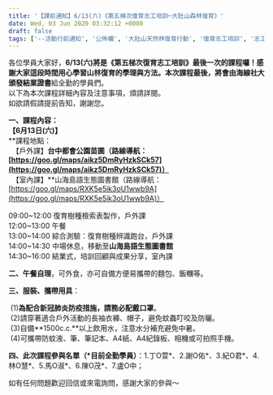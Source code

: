 ```yaml
---
title: '【課前通知】6/13(六)《第五梯次復育志工培訓─大肚山森林復育》'
date: Wed, 03 Jun 2020 03:32:12 +0000
draft: false
tags: ['--活動行前通知', '公佈欄', '大肚山天然林復育行動', '復育志工培訓', '志工培訓', '最新消息', '活動訊息', '活動訊息', '課前通知']
---
```


各位學員大家好，**6/13(六)將是《第五梯次復育志工培訓》最後一次的課程囉！**感謝大家這段時間用心學習山林復育的學理與方法。本次課程最後，將會由海線社大頒發**結業證書**給全勤的學員們。  
以下為本次課程詳細內容及注意事項，煩請詳閱。  
如欲請假請提前告知，謝謝您。

**一、課程內容：**  
**【6月13日(六)】**  
**課程地點：  
　【戶外課】**台中都會公園苗圃（路線導航：[https://goo.gl/maps/aikz5DmRyHzkSCk57](https://goo.gl/maps/aikz5DmRyHzkSCk57)）**  
　【室內課】**山海島語生態圖書館（路線導航：[https://goo.gl/maps/RXK5e5ik3oU1wwb9A](https://goo.gl/maps/RXK5e5ik3oU1wwb9A)）

09:00~12:00 復育樹種檢索表製作，戶外課  
12:00~13:00 午餐  
13:00~14:00 綜合測驗：復育樹種辨識跑台，戶外課  
14:00~14:30 中場休息，移動至**山海島語生態圖書館**  
14:30~16:00 結業式，培訓回顧與成果分享，室內課

**二、午餐自理**，可外食，亦可自備方便易攜帶的麵包、飯糰等。

**三、服裝、攜帶用具**：

 (1)**為配合新冠肺炎防疫措施，請務必配戴口罩**。  
 (2)請穿著適合戶外活動的長袖衣褲、帽子，避免蚊蟲叮咬及防曬。  
 (3)自備**1500c.c.**以上飲用水，注意水分補充避免中暑。  
 (4)可攜帶防蚊液、筆、筆記本、A4紙、A4紀錄板、相機或可拍照手機。

**四、此次課程參與名單（\*目前全勤學員）**：1.丁O萱\*、2.謝O佑\*、3.紀O君\*、4.林O慧\*、5.馬O淑\*、6.陳O茂\*、7.盧O中；

如有任何問題歡迎回信或來電詢問，感謝大家的參與～